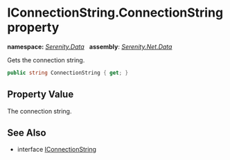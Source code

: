 # IConnectionString.ConnectionString property
**namespace:** *[Serenity.Data](../../README.md#serenity.data-namespace)*   **assembly**: *[Serenity.Net.Data](../../README.md)*

Gets the connection string.

```csharp
public string ConnectionString { get; }
```

## Property Value

The connection string.

## See Also

* interface [IConnectionString](../IConnectionString.md)